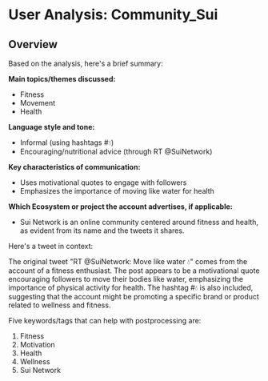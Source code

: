 # User Analysis: Community_Sui

## Overview

Based on the analysis, here's a brief summary:

**Main topics/themes discussed:**
- Fitness
- Movement
- Health

**Language style and tone:**
- Informal (using hashtags #💧)
- Encouraging/nutritional advice (through RT @SuiNetwork)

**Key characteristics of communication:**
- Uses motivational quotes to engage with followers
- Emphasizes the importance of moving like water for health

**Which Ecosystem or project the account advertises, if applicable:**
- Sui Network is an online community centered around fitness and health, as evident from its name and the tweets it shares.

Here's a tweet in context:

The original tweet "RT @SuiNetwork: Move like water 💧" comes from the account of a fitness enthusiast. The post appears to be a motivational quote encouraging followers to move their bodies like water, emphasizing the importance of physical activity for health. The hashtag #💧 is also included, suggesting that the account might be promoting a specific brand or product related to wellness and fitness.

Five keywords/tags that can help with postprocessing are:

1. Fitness
2. Motivation
3. Health
4. Wellness
5. Sui Network